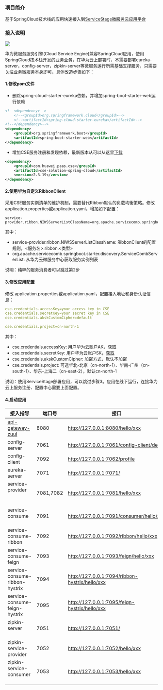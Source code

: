 ### 项目简介

基于SpringCloud技术栈的应用快速接入到[ServiceStage微服务云应用平台](https://servicestage.huaweicloud.com)

### 接入说明

![](https://github.com/cse-sample/springcloud-2-cse/blob/master/springcloud-2-cse-sample/images/design.png)

华为微服务服务引擎(Cloud Service Engine)兼容SpringCloud应用，使用SpringCloud技术栈开发的业务业务，在华为云上部署时，不需要部署eureka-server，config-server，zipkin-server等微服务运行所需基础支撑服务，只需要关注业务微服务本身即可，具体改造步骤如下：

#### 1.修改pom文件

- 删除spring-cloud-starter-eureka依赖，并增加spring-boot-starter-web运行依赖

```xml
<!--<dependency>-->
	<!--<groupId>org.springframework.cloud</groupId>-->
	<!--<artifactId>spring-cloud-starter-eureka</artifactId>-->
<!--</dependency>-->
<dependency>
	<groupId>org.springframework.boot</groupId>
	<artifactId>spring-boot-starter-web</artifactId>
</dependency>
```

- 增加CSE服务注册和发现依赖，最新版本从可以从这里[下载](https://console.huaweicloud.com/servicestage/?agencyId=df8004e6ccc14bb3b7935d5d6c6fa1c1&region=cn-north-1&locale=zh-cn#/cse/tools)

```xml
<dependency>
	<groupId>com.huawei.paas.cse</groupId>
	<artifactId>cse-solution-spring-cloud</artifactId>
	<version>2.3.19</version>
</dependency>
```

#### 2.使用华为自定义RibbonClient
采用CSE服务实例清单的维护机制，需要替代Ribbon默认的负载均衡策略。修改 application.properties或application.yaml，增加如下配置：

```
service-provider.ribbon.NIWSServerListClassName=org.apache.servicecomb.springboot.starter.discovery.ServiceCombServerList
```
其中：

* service-provider.ribbon.NIWSServerListClassName: RibbonClient的配置规则，<服务名>.ribbon.<类型>
* org.apache.servicecomb.springboot.starter.discovery.ServiceCombServerList: 从华为云微服务中心获取服务实例列表

说明：纯粹的服务消费者可以跳过第2步

#### 3.修改应用配置
修改 application.properties或application.yaml，配置接入地址和身份认证信息：

```yaml
cse.credentials.accessKey=your access key in CSE
cse.credentials.secretKey=your secret key in CSE
cse.credentials.akskCustomCipher=default

cse.credentials.project=cn-north-1
```
其中：

* cse.credentials.accessKey: 用户华为云账户AK，[获取](https://support.huaweicloud.com/api-iam/zh-cn_topic_0057845589.html)
* cse.credentials.secretKey: 用户华为云账户SK，[获取](https://support.huaweicloud.com/api-iam/zh-cn_topic_0057845589.html)
* cse.credentials.akskCustomCipher: 加密方式，默认不加密
* cse.credentials.project: 可选华北-北京（cn-north-1）、华南-广州（cn-south-1）、华东-上海二（cn-east-2），默认cn-north-1

说明：使用ServiceStage部署应用，可以跳过步骤3。应用在线下运行，连接华为云上服务注册、配置中心需要上面配置。

#### 4.启动应用

| 接入指导                     |        端口号     | 接口                                      |
| -------------------------------  | --------- | ----------------------------------------  |
| [api-gateway-zuul](./api-gateway-zuul)                 | 8080      | http://127.0.0.1:8080/hello/xxx           |
| config-server                          | 7061      | http://127.0.0.1:7061/config-client/dev   |
| config-client                             | 7092      | http://127.0.0.1:7062/profile             |
| eureka-server                             | 7071      | http://127.0.0.1:7071/                    |
| service-provider                               | 7081,7082 | http://127.0.0.1:7081/hello/xxx           |
| service-consume                               | 7091      | http://127.0.0.1:7091/consumer/hello/xxx  |
| service-consume-ribbon                  | 7092      | http://127.0.0.1:7092/ribbon/hello/xxx    |
| service-consume-feign                    | 7093      | http://127.0.0.1:7093/feign/hello/xxx          |
| service-consume-ribbon-hystrix  | 7094      | http://127.0.0.1:7094/ribbon-hystrix/hello/xxx |
| service-consume-feign-hystrix     | 7095      | http://127.0.0.1:7095/feign-hystrix/hello/xxx  |
| zipkin-server                    | 7051      | http://127.0.0.1:7051/           |
| zipkin-service-provider           | 7052      | http://127.0.0.1:7052/hello/xxx  |
| zipkin-service-consumer           | 7053      | http://127.0.0.1:7053/hello/xxx  |

